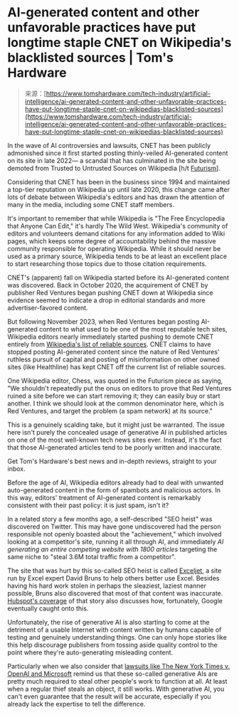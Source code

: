 <!--yml
category: 未分类
date: 2024-05-27 14:34:01
-->

# AI-generated content and other unfavorable practices have put longtime staple CNET on Wikipedia's blacklisted sources | Tom's Hardware

> 来源：[https://www.tomshardware.com/tech-industry/artificial-intelligence/ai-generated-content-and-other-unfavorable-practices-have-put-longtime-staple-cnet-on-wikipedias-blacklisted-sources](https://www.tomshardware.com/tech-industry/artificial-intelligence/ai-generated-content-and-other-unfavorable-practices-have-put-longtime-staple-cnet-on-wikipedias-blacklisted-sources)

In the wave of AI controversies and lawsuits, CNET has been publicly admonished since it first started posting thinly-veiled AI-generated content on its site in late 2022— a scandal that has culminated in the site being demoted from Trusted to Untrusted Sources on Wikipedia [h/t [Futurism](https://futurism.com/wikipedia-cnet-unreliable-ai)].

Considering that CNET has been in the business since 1994 and maintained a top-tier reputation on Wikipedia up until late 2020, this change came after lots of debate between Wikipedia's editors and has drawn the attention of many in the media, including some CNET staff members.

It's important to remember that while Wikipedia is "The Free Encyclopedia that Anyone Can Edit," it's hardly The Wild West. Wikipedia's community of editors and volunteers demand citations for any information added to Wiki pages, which keeps some degree of accountability behind the massive community responsible for operating Wikipedia. While it should never be used as a primary source, Wikipedia tends to be at least an excellent place to start researching those topics due to those citation requirements.

CNET's (apparent) fall on Wikipedia started before its AI-generated content was discovered. Back in October 2020, the acquirement of CNET by publisher Red Ventures began pushing CNET down at Wikipedia since evidence seemed to indicate a drop in editorial standards and more advertiser-favored content.

But following November 2023, when Red Ventures began posting AI-generated content to what used to be one of the most reputable tech sites, Wikipedia editors nearly immediately started pushing to demote CNET entirely from [Wikipedia's list of reliable sources](https://en.wikipedia.org/wiki/Wikipedia:Reliable_sources/Perennial_sources). CNET claims to have stopped posting AI-generated content since the nature of Red Ventures' ruthless pursuit of capital and posting of misinformation on other owned sites (like Healthline) has kept CNET off the current list of reliable sources.

One Wikipedia editor, Chess, was quoted in the Futurism piece as saying, "We shouldn't repeatedly put the onus on editors to prove that Red Ventures ruined a site before we can start removing it; they can easily buy or start another. I think we should look at the common denominator here, which is Red Ventures, and target the problem (a spam network) at its source."

This is a genuinely scalding take, but it might just be warranted. The issue here isn't purely the concealed usage of generative AI in published articles on one of the most well-known tech news sites ever. Instead, it's the fact that those AI-generated articles tend to be poorly written and inaccurate.

Get Tom's Hardware's best news and in-depth reviews, straight to your inbox.

Before the age of AI, Wikipedia editors already had to deal with unwanted auto-generated content in the form of spambots and malicious actors. In this way, editors' treatment of AI-generated content is remarkably consistent with their past policy: it is just spam, isn't it?

In a related story a few months ago, a self-described "SEO heist" was discovered on Twitter. This may have gone undiscovered had the person responsible not openly boasted about the "achievement," which involved looking at a competitor's site, running it all through AI, and immediately *AI generating an entire competing website with 1800 articles* targeting the same niche to "steal 3.6M total traffic from a competitor".

The site that was hurt by this so-called SEO heist is called [Exceljet](https://exceljet.net/), a site run by Excel expert David Bruns to help others better use Excel. Besides having his hard work stolen in perhaps the sleaziest, laziest manner possible, Bruns also discovered that most of that content was inaccurate. [Hubspot's coverage](https://hubspot.sjv.io/c/221109/976131/12893?subId1=tomshardware-us-1381976808239222212&sharedId=tomshardware-us&u=https%3A%2F%2Fblog.hubspot.com%2Fai%2Fseo-heist) of that story also discusses how, fortunately, Google eventually caught onto this.

Unfortunately, the rise of generative AI is also starting to come at the detriment of a usable Internet with content written by humans capable of testing and genuinely understanding things. One can only hope stories like this help discourage publishers from tossing aside quality control to the point where they're auto-generating misleading content.

Particularly when we also consider that [lawsuits like The New York Times v. OpenAI and Microsoft](https://www.tomshardware.com/tech-industry/artificial-intelligence/openai-and-microsoft-being-sued-by-the-new-york-times-over-copilot-and-chatgpt-copyright-infringement) remind us that these so-called generative AIs are pretty much required to steal other people's work to function at all. At least when a regular thief steals an object, it still works. With generative AI, you can't even guarantee that the result will be accurate, especially if you already lack the expertise to tell the difference.